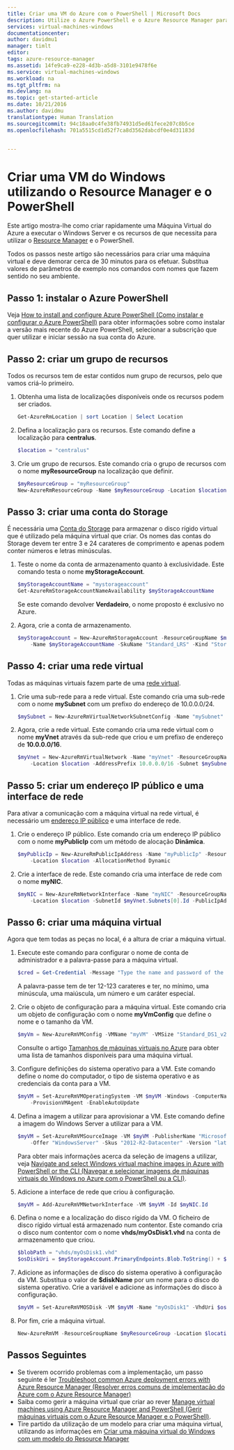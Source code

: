```yaml
---
title: Criar uma VM do Azure com o PowerShell | Microsoft Docs
description: Utilize o Azure PowerShell e o Azure Resource Manager para criar facilmente uma nova VM com o Windows Server.
services: virtual-machines-windows
documentationcenter: 
author: davidmu1
manager: timlt
editor: 
tags: azure-resource-manager
ms.assetid: 14fe9ca9-e228-4d3b-a5d8-3101e9478f6e
ms.service: virtual-machines-windows
ms.workload: na
ms.tgt_pltfrm: na
ms.devlang: na
ms.topic: get-started-article
ms.date: 10/21/2016
ms.author: davidmu
translationtype: Human Translation
ms.sourcegitcommit: 94c18aa0c4fe38fb74931d5ed61fece207c8b5ce
ms.openlocfilehash: 701a5515cd1d52f7ca8d3562dabcdf0e4d31183d


---
```

# <a name="create-a-windows-vm-using-resource-manager-and-powershell"></a>Criar uma VM do Windows utilizando o Resource Manager e o PowerShell
Este artigo mostra-lhe como criar rapidamente uma Máquina Virtual do Azure a executar o Windows Server e os recursos de que necessita para utilizar o [Resource Manager](../azure-resource-manager/resource-group-overview.md) e o PowerShell. 

Todos os passos neste artigo são necessários para criar uma máquina virtual e deve demorar cerca de 30 minutos para os efetuar. Substitua valores de parâmetros de exemplo nos comandos com nomes que fazem sentido no seu ambiente.

## <a name="step-1-install-azure-powershell"></a>Passo 1: instalar o Azure PowerShell
Veja [How to install and configure Azure PowerShell (Como instalar e configurar o Azure PowerShell)](/powershell/azureps-cmdlets-docs) para obter informações sobre como instalar a versão mais recente do Azure PowerShell, selecionar a subscrição que quer utilizar e iniciar sessão na sua conta do Azure.

## <a name="step-2-create-a-resource-group"></a>Passo 2: criar um grupo de recursos
Todos os recursos tem de estar contidos num grupo de recursos, pelo que vamos criá-lo primeiro.  

1. Obtenha uma lista de localizações disponíveis onde os recursos podem ser criados.
   
    ```powershell
    Get-AzureRmLocation | sort Location | Select Location
    ```
2. Defina a localização para os recursos. Este comando define a localização para **centralus**.
   
    ```powershell
    $location = "centralus"
    ```
3. Crie um grupo de recursos. Este comando cria o grupo de recursos com o nome **myResourceGroup** na localização que definir.
   
    ```powershell
    $myResourceGroup = "myResourceGroup"
    New-AzureRmResourceGroup -Name $myResourceGroup -Location $location
    ```

## <a name="step-3-create-a-storage-account"></a>Passo 3: criar uma conta do Storage
É necessária uma [Conta do Storage](../storage/storage-introduction.md) para armazenar o disco rígido virtual que é utilizado pela máquina virtual que criar. Os nomes das contas do Storage devem ter entre 3 e 24 carateres de comprimento e apenas podem conter números e letras minúsculas.

1. Teste o nome da conta de armazenamento quanto à exclusividade. Este comando testa o nome **myStorageAccount**.
   
    ```powershell
    $myStorageAccountName = "mystorageaccount"
    Get-AzureRmStorageAccountNameAvailability $myStorageAccountName
    ```
   
    Se este comando devolver **Verdadeiro**, o nome proposto é exclusivo no Azure. 
2. Agora, crie a conta de armazenamento.
   
    ```powershell    
    $myStorageAccount = New-AzureRmStorageAccount -ResourceGroupName $myResourceGroup `
        -Name $myStorageAccountName -SkuName "Standard_LRS" -Kind "Storage" -Location $location
    ```

## <a name="step-4-create-a-virtual-network"></a>Passo 4: criar uma rede virtual
Todas as máquinas virtuais fazem parte de uma [rede virtual](../virtual-network/virtual-networks-overview.md).

1. Crie uma sub-rede para a rede virtual. Este comando cria uma sub-rede com o nome **mySubnet** com um prefixo do endereço de 10.0.0.0/24.
   
    ```powershell
    $mySubnet = New-AzureRmVirtualNetworkSubnetConfig -Name "mySubnet" -AddressPrefix 10.0.0.0/24
    ```
2. Agora, crie a rede virtual. Este comando cria uma rede virtual com o nome **myVnet** através da sub-rede que criou e um prefixo de endereço de **10.0.0.0/16**.
   
    ```powershell
    $myVnet = New-AzureRmVirtualNetwork -Name "myVnet" -ResourceGroupName $myResourceGroup `
        -Location $location -AddressPrefix 10.0.0.0/16 -Subnet $mySubnet
    ```

## <a name="step-5-create-a-public-ip-address-and-network-interface"></a>Passo 5: criar um endereço IP público e uma interface de rede
Para ativar a comunicação com a máquina virtual na rede virtual, é necessário um [endereço IP público](../virtual-network/virtual-network-ip-addresses-overview-arm.md) e uma interface de rede.

1. Crie o endereço IP público. Este comando cria um endereço IP público com o nome **myPublicIp** com um método de alocação **Dinâmica**.
   
    ```powershell
    $myPublicIp = New-AzureRmPublicIpAddress -Name "myPublicIp" -ResourceGroupName $myResourceGroup `
        -Location $location -AllocationMethod Dynamic
    ```
2. Crie a interface de rede. Este comando cria uma interface de rede com o nome **myNIC**.
   
    ```powershell
    $myNIC = New-AzureRmNetworkInterface -Name "myNIC" -ResourceGroupName $myResourceGroup `
        -Location $location -SubnetId $myVnet.Subnets[0].Id -PublicIpAddressId $myPublicIp.Id
    ```

## <a name="step-6-create-a-virtual-machine"></a>Passo 6: criar uma máquina virtual
Agora que tem todas as peças no local, é a altura de criar a máquina virtual.

1. Execute este comando para configurar o nome de conta de administrador e a palavra-passe para a máquina virtual.

    ```powershell
    $cred = Get-Credential -Message "Type the name and password of the local administrator account."
    ```
   
    A palavra-passe tem de ter 12-123 carateres e ter, no mínimo, uma minúscula, uma maiúscula, um número e um caráter especial. 
2. Crie o objeto de configuração para a máquina virtual. Este comando cria um objeto de configuração com o nome **myVmConfig** que define o nome e o tamanho da VM.
   
    ```powershell
    $myVm = New-AzureRmVMConfig -VMName "myVM" -VMSize "Standard_DS1_v2"
    ```
   
    Consulte o artigo [Tamanhos de máquinas virtuais no Azure](virtual-machines-windows-sizes.md?toc=%2fazure%2fvirtual-machines%2fwindows%2ftoc.json) para obter uma lista de tamanhos disponíveis para uma máquina virtual.
3. Configure definições do sistema operativo para a VM. Este comando define o nome do computador, o tipo de sistema operativo e as credenciais da conta para a VM.
   
    ```powershell
    $myVM = Set-AzureRmVMOperatingSystem -VM $myVM -Windows -ComputerName "myVM" -Credential $cred `
        -ProvisionVMAgent -EnableAutoUpdate
    ```
4. Defina a imagem a utilizar para aprovisionar a VM. Este comando define a imagem do Windows Server a utilizar para a VM. 
   
    ```powershell
    $myVM = Set-AzureRmVMSourceImage -VM $myVM -PublisherName "MicrosoftWindowsServer" `
        -Offer "WindowsServer" -Skus "2012-R2-Datacenter" -Version "latest"
    ```
   
    Para obter mais informações acerca da seleção de imagens a utilizar, veja [Navigate and select Windows virtual machine images in Azure with PowerShell or the CLI (Navegar e selecionar imagens de máquinas virtuais do Windows no Azure com o PowerShell ou a CLI)](virtual-machines-windows-cli-ps-findimage.md?toc=%2fazure%2fvirtual-machines%2fwindows%2ftoc.json).
5. Adicione a interface de rede que criou à configuração.
   
    ```powershell
    $myVM = Add-AzureRmVMNetworkInterface -VM $myVM -Id $myNIC.Id
    ```
6. Defina o nome e a localização do disco rígido da VM. O ficheiro de disco rígido virtual está armazenado num contentor. Este comando cria o disco num contentor com o nome **vhds/myOsDisk1.vhd** na conta de armazenamento que criou.
   
    ```powershell
    $blobPath = "vhds/myOsDisk1.vhd"
    $osDiskUri = $myStorageAccount.PrimaryEndpoints.Blob.ToString() + $blobPath
    ```
7. Adicione as informações de disco do sistema operativo à configuração da VM. Substitua o valor de **$diskName** por um nome para o disco do sistema operativo. Crie a variável e adicione as informações do disco à configuração.
   
    ```powershell
    $myVM = Set-AzureRmVMOSDisk -VM $myVM -Name "myOsDisk1" -VhdUri $osDiskUri -CreateOption fromImage
    ```
8. Por fim, crie a máquina virtual.
   
    ```powershell
    New-AzureRmVM -ResourceGroupName $myResourceGroup -Location $location -VM $myVM
    ```

## <a name="next-steps"></a>Passos Seguintes
* Se tiverem ocorrido problemas com a implementação, um passo seguinte é ler [Troubleshoot common Azure deployment errors with Azure Resource Manager (Resolver erros comuns de implementação do Azure com o Azure Resource Manager)](../azure-resource-manager/resource-manager-common-deployment-errors.md)
* Saiba como gerir a máquina virtual que criar ao rever [Manage virtual machines using Azure Resource Manager and PowerShell (Gerir máquinas virtuais com o Azure Resource Manager e o PowerShell)](virtual-machines-windows-ps-manage.md?toc=%2fazure%2fvirtual-machines%2fwindows%2ftoc.json).
* Tire partido da utilização de um modelo para criar uma máquina virtual, utilizando as informações em [Criar uma máquina virtual do Windows com um modelo do Resource Manager](virtual-machines-windows-ps-template.md?toc=%2fazure%2fvirtual-machines%2fwindows%2ftoc.json)




<!--HONumber=Jan17_HO2-->


